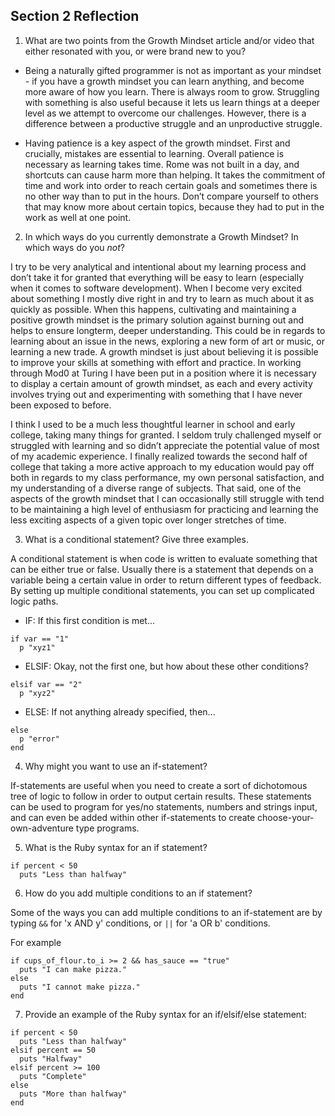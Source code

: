 ## Section 2 Reflection

1. What are two points from the Growth Mindset article and/or video that either resonated with you, or were brand new to you?

  - Being a naturally gifted programmer is not as important as your mindset - if you have a growth mindset you can learn anything, and become more aware of how you learn. There is always room to grow. Struggling with something is also useful because it lets us learn things at a deeper level as we attempt to overcome our challenges. However, there is a difference between a productive struggle and an unproductive struggle.

  - Having patience is a key aspect of the growth mindset. First and crucially, mistakes are essential to learning. Overall patience is necessary as learning takes time. Rome was not built in a day, and shortcuts can cause harm more than helping. It takes the commitment of time and work into order to reach certain goals and sometimes there is no other way than to put in the hours. Don’t compare yourself to others that may know more about certain topics, because they had to put in the work as well at one point.

2. In which ways do you currently demonstrate a Growth Mindset? In which ways do you _not_?

  I try to be very analytical and intentional about my learning process and don’t take it for granted that everything will be easy to learn (especially when it comes to software development). When I become very excited about something I mostly dive right in and try to learn as much about it as quickly as possible. When this happens, cultivating and maintaining a positive growth mindset is the primary solution against burning out and helps to ensure longterm, deeper understanding. This could be in regards to learning about an issue in the news, exploring a new form of art or music, or learning a new trade. A growth mindset is just about believing it is possible to improve your skills at something with effort and practice. In working through Mod0 at Turing I have been put in a position where it is necessary to display a certain amount of growth mindset, as each and every activity involves trying out and experimenting with something that I have never been exposed to before.

  I think I used to be a much less thoughtful learner in school and early college, taking many things for granted. I seldom truly challenged myself or struggled with learning and so didn’t appreciate the potential value of most of my academic experience. I finally realized towards the second half of college that taking a more active approach to my education would pay off both in regards to my class performance, my own personal satisfaction, and my understanding of a diverse range of subjects. That said, one of the aspects of the growth mindset that I can occasionally still struggle with tend to be maintaining a high level of enthusiasm for practicing and learning the less exciting aspects of a given topic over longer stretches of time.

3. What is a conditional statement? Give three examples.

  A conditional statement is when code is written to evaluate something that can be either true or false. Usually there is a statement that depends on a variable being a certain value in order to return different types of feedback. By setting up multiple conditional statements, you can set up complicated logic paths.

  - IF: If this first condition is met...
```
if var == "1"
  p "xyz1"
```
  - ELSIF: Okay, not the first one, but how about these other conditions?
```
elsif var == "2"
  p "xyz2"
```
  - ELSE: If not anything already specified, then...
```
else
  p "error"
end
```

4. Why might you want to use an if-statement?

  If-statements are useful when you need to create a sort of dichotomous tree of logic to follow in order to output certain results. These statements can be used to program for yes/no statements, numbers and strings input, and can even be added within other if-statements to create choose-your-own-adventure type programs.

5. What is the Ruby syntax for an if statement?

```
if percent < 50
  puts "Less than halfway"
```

6. How do you add multiple conditions to an if statement?

  Some of the ways you can add multiple conditions to an if-statement are by typing `&&` for 'x AND y' conditions, or `||` for 'a OR b' conditions.

  For example
```
if cups_of_flour.to_i >= 2 && has_sauce == "true"
  puts "I can make pizza."
else
  puts "I cannot make pizza."
end
```

7. Provide an example of the Ruby syntax for an if/elsif/else statement:

```
if percent < 50
  puts "Less than halfway"
elsif percent == 50
  puts "Halfway"
elsif percent >= 100
  puts "Complete"
else
  puts "More than halfway"
end
```
